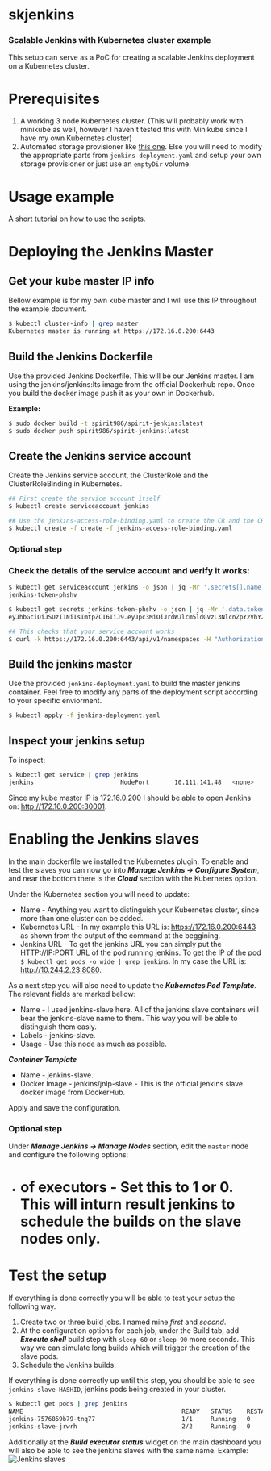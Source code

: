 # skjenkins
### Scalable Jenkins with Kubernetes cluster example

This setup can serve as a PoC for creating a scalable Jenkins deployment on a Kubernetes cluster.

# Prerequisites
1. A working 3 node Kubernetes cluster. (This will probably work with minikube as well, however I haven't tested this with Minikube since I have my own Kubernetes cluster)
2. Automated storage provisioner like [this one](https://github.com/spirit986/external-storage/tree/master/nfs). Else you will need to modify the appropriate parts from `jenkins-deployment.yaml` and setup your own storage provisioner or just use an `emptyDir` volume.

# Usage example
A short tutorial on how to use the scripts.

# Deploying the Jenkins Master

## Get your kube master IP info
Bellow example is for my own kube master and I will use this IP throughout the example document.
```bash
$ kubectl cluster-info | grep master
Kubernetes master is running at https://172.16.0.200:6443
```

## Build the Jenkins Dockerfile
Use the provided Jenkins Dockerfile. This will be our Jenkins master. I am using the jenkins/jenkins:lts image from the official Dockerhub repo. Once you build the docker image push it as your own in Dockerhub.

**Example:**
```bash
$ sudo docker build -t spirit986/spirit-jenkins:latest
$ sudo docker push spirit986/spirit-jenkins:latest
```

## Create the Jenkins service account
Create the Jenkins service account, the ClusterRole and the ClusterRoleBinding in Kubernetes.
```bash
## First create the service account itself
$ kubectl create serviceaccount jenkins

## Use the jenkins-access-role-binding.yaml to create the CR and the CRB
$ kubectl create -f create -f jenkins-access-role-binding.yaml
```

### Optional step 
### Check the details of the service account and verify it works:
```bash
$ kubectl get serviceaccount jenkins -o json | jq -Mr '.secrets[].name'
jenkins-token-phshv

$ kubectl get secrets jenkins-token-phshv -o json | jq -Mr '.data.token' | base64 --decode
eyJhbGciOiJSUzI1NiIsImtpZCI6IiJ9.eyJpc3MiOiJrdWJlcm5ldGVzL3NlcnZpY2VhY2NvdW50Iiwia3ViZXJuZXRlcy5pby9zZXJ2aWNlYWNjb3VudC9uYW1lc3BhY2UiOiJkZWZhdWx0Iiwia3ViZXJuZXRlcy5pby9zZXJ2aWNlYWNjb3VudC9zZWNyZXQubmFtZSI6ImplbmtpbnMtdG9rZW4tcGhzaHYiLCJrdWJlcm5ldGVzLmlvL3NlcnZpY2VhY2NvdW50L3NlcnZpY2UtYWNjb3VudC5uYW1lIjoiamVua2lucyIsImt1YmVybmV0ZXMuaW8vc2VydmljZWFjY291bnQvc2VydmljZS1hY2NvdW50LnVpZCI6ImY3N2I5ZjFhLTliZGQtMTFlOS1hMzY5LTA4MDAyNzVjNGNjZiIsInN1YiI6InN5c3RlbTpzZXJ2aWNlYWNjb3VudDpkZWZhdWx0OmplbmtpbnMifQ.MnuvxtD12jlsQYxKjtgWss9LKUu6wCjuPUtojbQ1hDsqJEytSHPig_mV1KEs3AUlgbUqol4OxUmMJax8kbSH3XnYiko-4w9bwyvPVATw7XLQFwq7bJ6Ua6z8Uekr3sQ-nxKTjTJpfVtMjf1ymeRS5tjDZZg88y1vGZXsNmjBDSflPUjUOy4EKv_HFZUu6H1XGKIZXj4TZb1vCvPBqQEBsCxcyVxa0HbgEMjntjjvtAaZVUpqPfz5BjCUvKkN6Ctm2qwy97V7runtqxYjEmloiRYIMZzItfCLEpWEYqz6pNQhXs6oyJ4RkiaByblWULEzXnunOHLp4YyGn6m9cU7gtA

## This checks that your service account works
$ curl -k https://172.16.0.200:6443/api/v1/namespaces -H "Authorization: Bearer eyJhbGciOiJSUzI1NiIsImtpZCI6IiJ9.eyJpc3MiOiJrdWJlcm5ldGVzL3NlcnZpY2VhY2NvdW50Iiwia3ViZXJuZXRlcy5pby9zZXJ2aWNlYWNjb3VudC9uYW1lc3BhY2UiOiJkZWZhdWx0Iiwia3ViZXJuZXRlcy5pby9zZXJ2aWNlYWNjb3VudC9zZWNyZXQubmFtZSI6ImplbmtpbnMtdG9rZW4tcGhzaHYiLCJrdWJlcm5ldGVzLmlvL3NlcnZpY2VhY2NvdW50L3NlcnZpY2UtYWNjb3VudC5uYW1lIjoiamVua2lucyIsImt1YmVybmV0ZXMuaW8vc2VydmljZWFjY291bnQvc2VydmljZS1hY2NvdW50LnVpZCI6ImY3N2I5ZjFhLTliZGQtMTFlOS1hMzY5LTA4MDAyNzVjNGNjZiIsInN1YiI6InN5c3RlbTpzZXJ2aWNlYWNjb3VudDpkZWZhdWx0OmplbmtpbnMifQ.MnuvxtD12jlsQYxKjtgWss9LKUu6wCjuPUtojbQ1hDsqJEytSHPig_mV1KEs3AUlgbUqol4OxUmMJax8kbSH3XnYiko-4w9bwyvPVATw7XLQFwq7bJ6Ua6z8Uekr3sQ-nxKTjTJpfVtMjf1ymeRS5tjDZZg88y1vGZXsNmjBDSflPUjUOy4EKv_HFZUu6H1XGKIZXj4TZb1vCvPBqQEBsCxcyVxa0HbgEMjntjjvtAaZVUpqPfz5BjCUvKkN6Ctm2qwy97V7runtqxYjEmloiRYIMZzItfCLEpWEYqz6pNQhXs6oyJ4RkiaByblWULEzXnunOHLp4YyGn6m9cU7gtA"
```

## Build the jenkins master
Use the provided `jenkins-deployment.yaml` to build the master jenkins container. Feel free to modify any parts of the deployment script according to your specific enviorment.
```bash
$ kubectl apply -f jenkins-deployment.yaml
```

## Inspect your jenkins setup
To inspect:
```bash
$ kubectl get service | grep jenkins
jenkins                        NodePort       10.111.141.48   <none>         8080:30001/TCP                       28h
```

Since my kube master IP is 172.16.0.200 I should be able to open Jenkins on: http://172.16.0.200:30001.

# Enabling the Jenkins slaves
In the main dockerfile we installed the Kubernetes plugin. To enable and test the slaves you can now go into ***Manage Jenkins -> Configure System***, and near the bottom there is the ***Cloud*** section with the Kubernetes option.

Under the Kubernetes section you will need to update:
* Name - Anything you want to distinguish your Kubernetes cluster, since more than one cluster can be added.
* Kubernetes URL - In my example this URL is: https://172.16.0.200:6443 as shown from the output of the command at the beggining.
* Jenkins URL - To get the jenkins URL you can simply put the HTTP://IP:PORT URL of the pod running jenkins. To get the IP of the pod `$ kubectl get pods -o wide | grep jenkins`. In my case the URL is: http://10.244.2.23:8080.

As a next step you will also need to update the ***Kubernetes Pod Template***. The relevant fields are marked bellow:
* Name - I used jenkins-slave here. All of the jenkins slave containers will bear the jenkins-slave name to them. This way you will be able to distinguish them easly.
* Labels - jenkins-slave.
* Usage - Use this node as much as possible.

***Container Template***
* Name - jenkins-slave.
* Docker Image - jenkins/jnlp-slave - This is the official jenkins slave docker image from DockerHub.

Apply and save the configuration.

### Optional step
Under ***Manage Jenkins -> Manage Nodes*** section, edit the `master` node and configure the following options:
* # of executors	- Set this to 1 or 0. This will inturn result jenkins to schedule the builds on the slave nodes only.

# Test the setup
If everything is done correctly you will be able to test your setup the following way.
1. Create two or three build jobs. I named mine *first* and *second*.
2. At the configuration options for each job, under the Build tab, add ***Execute shell*** build step with `sleep 60` or `sleep 90` more seconds. This way we can simulate long builds which will trigger the creation of the slave pods.
3. Schedule the Jenkins builds. 

If everything is done correctly up until this step, you should be able to see `jenkins-slave-HASHID`, jenkins pods being created in your cluster. 
```bash
$ kubectl get pods | grep jenkins
NAME                                            READY   STATUS    RESTARTS   AGE
jenkins-7576859b79-tnq77                        1/1     Running   0          4h39m
jenkins-slave-jrwrh                             2/2     Running   0          7s
```
Additionally at the ***Build executor status*** widget on the main dashboard you will also be able to see the jenkins slaves with the same name.
Example:
![Jenkins slaves](https://i.imgur.com/poILVKi.png)

